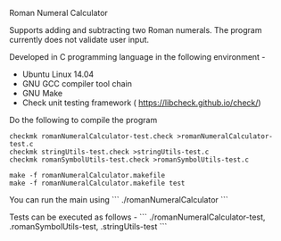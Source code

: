 Roman Numeral Calculator

Supports adding and subtracting two Roman numerals. The program currently does not validate user input.

Developed in C programming language in the following environment -
- Ubuntu	Linux 14.04
-	GNU	GCC	compiler	tool	chain
-	GNU	Make
-	Check	unit	testing	framework	(	https://libcheck.github.io/check/)

Do the following to compile the program
```
checkmk romanNumeralCalculator-test.check >romanNumeralCalculator-test.c
checkmk stringUtils-test.check >stringUtils-test.c
checkmk romanSymbolUtils-test.check >romanSymbolUtils-test.c

make -f romanNumeralCalculator.makefile
make -f romanNumeralCalculator.makefile test
```
<p>You can run the main using 
```
./romanNumeralCalculator
```
<p>
<p>
Tests can be executed as follows - 
```
./romanNumeralCalculator-test, .romanSymbolUtils-test, .stringUtils-test</code>
```
<p>
